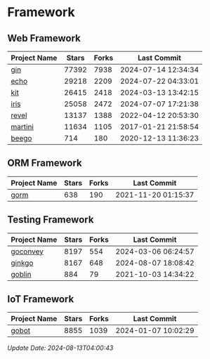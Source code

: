 # Framework

## Web Framework
| Project Name | Stars | Forks | Last Commit |
| ------------ | ----- | ----- | ----------- |
| [gin](https://github.com/gin-gonic/gin) | 77392 | 7938 | 2024-07-14 12:34:34 |
| [echo](https://github.com/labstack/echo) | 29218 | 2209 | 2024-07-22 04:33:01 |
| [kit](https://github.com/go-kit/kit) | 26415 | 2418 | 2024-03-13 13:42:15 |
| [iris](https://github.com/kataras/iris) | 25058 | 2472 | 2024-07-07 17:21:38 |
| [revel](https://github.com/revel/revel) | 13137 | 1388 | 2022-04-12 20:53:30 |
| [martini](https://github.com/go-martini/martini) | 11634 | 1105 | 2017-01-21 21:58:54 |
| [beego](https://github.com/astaxie/beego) | 714 | 180 | 2020-12-13 11:36:23 |

## ORM Framework
| Project Name | Stars | Forks | Last Commit |
| ------------ | ----- | ----- | ----------- |
| [gorm](https://github.com/jinzhu/gorm) | 638 | 190 | 2021-11-20 01:15:37 |

## Testing Framework
| Project Name | Stars | Forks | Last Commit |
| ------------ | ----- | ----- | ----------- |
| [goconvey](https://github.com/smartystreets/goconvey) | 8197 | 554 | 2024-03-06 06:24:57 |
| [ginkgo](https://github.com/onsi/ginkgo) | 8167 | 648 | 2024-08-07 18:08:42 |
| [goblin](https://github.com/franela/goblin) | 884 | 79 | 2021-10-03 14:34:22 |

## IoT Framework
| Project Name | Stars | Forks | Last Commit |
| ------------ | ----- | ----- | ----------- |
| [gobot](https://github.com/hybridgroup/gobot) | 8855 | 1039 | 2024-01-07 10:02:29 |

*Update Date: 2024-08-13T04:00:43*
